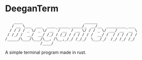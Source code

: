 # DeeganTerm
```
    ____                            ______                  
   / __ \___  ___  ____ _____ _____/_  __/__  _________ ___ 
  / / / / _ \/ _ \/ __ `/ __ `/ __ \/ / / _ \/ ___/ __ `__ \
 / /_/ /  __/  __/ /_/ / /_/ / / / / / /  __/ /  / / / / / /
/_____/\___/\___/\__, /\__,_/_/ /_/_/  \___/_/  /_/ /_/ /_/ 
                /____/
```
A simple terminal program made in rust.
